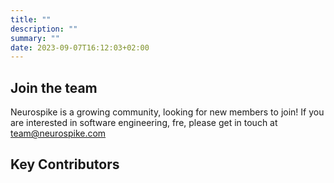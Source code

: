 ```yaml
---
title: ""
description: ""
summary: ""
date: 2023-09-07T16:12:03+02:00
---
```


## Join the team
Neurospike is a growing community, looking for new members to join! If you are interested in software engineering, fre, please get in touch at team@neurospike.com

## Key Contributors